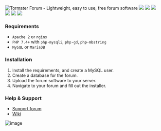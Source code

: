 
![Tormater Forum - Lightweight, easy to use, free forum software](https://github.com/tormater/tormater-forum/assets/115832947/0af1afc5-a83b-4419-80ea-7dde980205a8)
![](https://img.shields.io/badge/PHP-7.4%2F8.0%2B-8892be) ![](https://img.shields.io/github/license/tormater/tormater-forum) ![](https://img.shields.io/github/v/release/tormater/tormater-forum) ![](https://img.shields.io/github/languages/code-size/tormater/tormater-forum) ![](https://img.shields.io/github/issues/tormater/tormater-forum) ![](https://img.shields.io/badge/tormater-yes-yellowgreen)
### Requirements
- `Apache 2` or `nginx`
- `PHP 7.4+` with `php-mysqli`, `php-gd`, `php-mbstring`
- `MySQL` or `MariaDB`
### Installation
1. Install the requirements, and create a MySQL user.
2. Create a database for the forum.
3. Upload the forum software to your server.
4. Navigate to your forum and fill out the installer.
### Help & Support
- <a href="http://forum.tormater.com">Support forum</a>
- <a href="https://github.com/tormater/tormater-forum/wiki">Wiki</a>

![image](https://user-images.githubusercontent.com/115832947/213847693-ecd7c1e7-eb62-46ac-a0f9-038e8cfbf595.png)
